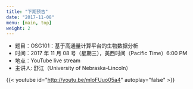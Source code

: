 ```yaml
---
title: "下期预告"
date: "2017-11-08"
menu: [main, top]
weight: 2
---
```


- 题目：OSG101：基于高通量计算平台的生物数据分析
- 时间：2017 年 11 月 08 号（星期三），美西时间（Pacific Time）6:00 PM
- 地点：YouTube live stream 
- 主讲人: 舒江（University of Nebraska-Lincoln）



{{< youtube id="http://youtu.be/mloFUuo05a4" autoplay="false" >}}
